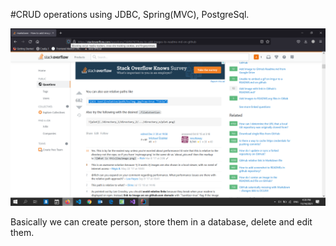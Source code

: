 #CRUD operations using JDBC, Spring(MVC), PostgreSql.

![](ImagesForReadme\Screenshot%20(183).png)

Basically we can create person, store them in a database, delete and edit them.


